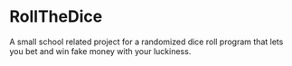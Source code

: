 # RollTheDice
 A small school related project for a randomized dice roll program that lets you bet and win fake money with your luckiness.
